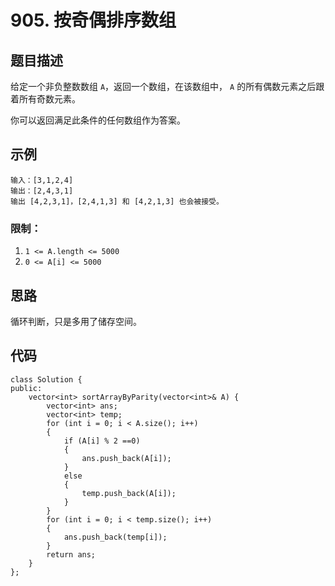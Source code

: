 # 905. 按奇偶排序数组

## 题目描述

给定一个非负整数数组 `A`，返回一个数组，在该数组中， `A` 的所有偶数元素之后跟着所有奇数元素。

你可以返回满足此条件的任何数组作为答案。

## 示例

```
输入：[3,1,2,4]
输出：[2,4,3,1]
输出 [4,2,3,1]，[2,4,1,3] 和 [4,2,1,3] 也会被接受。
```

### 限制：

1. `1 <= A.length <= 5000`
2. `0 <= A[i] <= 5000`

## 思路

循环判断，只是多用了储存空间。

## 代码

```
class Solution {
public:
    vector<int> sortArrayByParity(vector<int>& A) {
        vector<int> ans;
        vector<int> temp;
        for (int i = 0; i < A.size(); i++)
        {
            if (A[i] % 2 ==0)
            {
                ans.push_back(A[i]);
            }
            else
            {
                temp.push_back(A[i]);
            }
        }
        for (int i = 0; i < temp.size(); i++)
        {
            ans.push_back(temp[i]);
        }
        return ans;
    }
};
```

